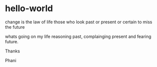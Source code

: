 # hello-world
change is the law of life those who look past or present or certain to miss the future 

whats going on my life reasoning past, complainging present and fearing future.

Thanks 

Phani 
